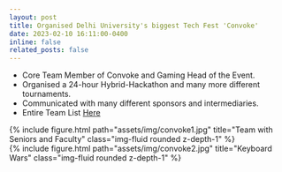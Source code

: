 ```yaml
---
layout: post
title: Organised Delhi University's biggest Tech Fest 'Convoke'
date: 2023-02-10 16:11:00-0400
inline: false
related_posts: false
---
```


- Core Team Member of Convoke and Gaming Head of the Event.
- Organised a 24-hour Hybrid-Hackathon and many more different tournaments.
- Communicated with many different sponsors and intermediaries.
- Entire Team List [Here](https://ordinary-glasses-2b3.notion.site/a0b9e04dd92f46eebaccfff537e16690?v=bc8346289d86474ea6f5d8ac37a9c016)
<div class="row">
    <div class="col-sm mt-3 mt-md-0">
        {% include figure.html path="assets/img/convoke1.jpg" title="Team with Seniors and Faculty" class="img-fluid rounded z-depth-1" %}
    </div>
</div>

<div class="row">
    <div class="col-sm mt-3 mt-md-0">
        {% include figure.html path="assets/img/convoke2.jpg" title="Keyboard Wars" class="img-fluid rounded z-depth-1" %}
    </div>
</div>
